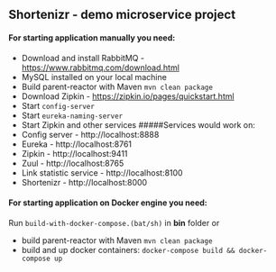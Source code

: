 ## Shortenizr - demo microservice project

#### For starting application manually you need:
 - Download and install RabbitMQ - https://www.rabbitmq.com/download.html
 - MySQL installed on your local machine
 - Build parent-reactor with Maven `mvn clean package`
 - Download Zipkin - https://zipkin.io/pages/quickstart.html
 - Start `config-server`
 - Start `eureka-naming-server`
 - Start Zipkin and other services
#####Services would work on:
 - Config server - http://localhost:8888
 - Eureka - http://localhost:8761
 - Zipkin - http://localhost:9411
 - Zuul - http://localhost:8765
 - Link statistic service - http://localhost:8100
 - Shortenizr - http://localhost:8000
#### For starting application on Docker engine you need:
 Run `build-with-docker-compose.(bat/sh)` in **bin** folder or
 - build parent-reactor with Maven `mvn clean package`
 - build and up docker containers: `docker-compose build && docker-compose up`
